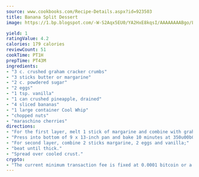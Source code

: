 ```yaml
---
source: www.cookbooks.com/Recipe-Details.aspx?id=923503
title: Banana Split Dessert
image: https://1.bp.blogspot.com/-W-S2Aqx5EU0/YA2HxE8kqsI/AAAAAAAABgo/LNxJ2X_rvYgPNsplYMgQNjuwxaZ0e3pQQCLcBGAsYHQ/s320/17.png

yield: 1
ratingValue: 4.2
calories: 179 calories
reviewCount: 51
cookTime: PT1H
prepTime: PT43M
ingredients:
- "3 c. crushed graham cracker crumbs"
- "3 sticks butter or margarine"
- "2 c. powdered sugar"
- "2 eggs"
- "1 tsp. vanilla"
- "1 can crushed pineapple, drained"
- "4 sliced bananas"
- "1 large container Cool Whip"
- "chopped nuts"
- "maraschino cherries"
directions:
- "For the first layer, melt 1 stick of margarine and combine with graham cracker crumbs."
- "Press into bottom of 9 x 13-inch pan and bake 10 minutes at 350u00b0."
- "For second layer, combine 2 sticks margarine, 2 eggs and vanilla;"
- "beat until thick."
- "Spread over cooled crust."
crypto:
- "The current minimum transaction fee is fixed at 0.0001 bitcoin or a tenth of a millibitcoin per kilobyte, recently decreased from one millibitcoin."
---
```

